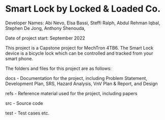 # Smart Lock by Locked & Loaded Co.

Developer Names:
  Abi Nevo,
  Elsa Bassi,
  Steffi Ralph,
  Abdul Rehman Iqbal,
  Stephen De Jong,
  Anthony Shenouda,

Date of project start:
  September 2022

This project is a Capstone project for MechTron 4TB6. The Smart Lock device is a bicycle lock which can be controlled and tracked from your smart phone.

The folders and files for this project are as follows:

docs - Documentation for the project, including Problem Statement, Development Plan, SRS, Hazard Analysis, VnV Plan & Report, and Design

refs - Reference material used for the project, including papers

src - Source code

test - Test cases
etc.
